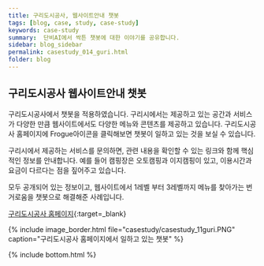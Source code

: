 ```yaml
---
title: 구리도시공사, 웹사이트안내 챗봇
tags: [blog, case, study, case-study]
keywords: case-study
summary:  단비AI에서 싹튼 챗봇에 대한 이야기를 공유합니다.
sidebar: blog_sidebar
permalink: casestudy_014_guri.html
folder: blog
---
```



## 구리도시공사 웹사이트안내 챗봇
구리도시공사에서 챗봇을 적용하였습니다. 구리시에서는 제공하고 있는 공간과 서비스가 다양한 만큼 웹사이트에서도 다양한 메뉴와 콘텐츠를 제공하고 있습니다. 구리도시공사 홈페이지에 Frogue아이콘을 클릭해보면 챗봇이 일하고 있는 것을 보실 수 있습니다.

구리시에서 제공하는 서비스를 문의하면, 관련 내용을 확인할 수 있는 링크와 함께 핵심적인 정보를 안내합니다.
예를 들어 캠핑장은 오토캠핑과 이지캠핑이 있고, 이용시간과 요금이 다르다는 점을 짚어주고 있습니다.

모두 공개되어 있는 정보이고, 웹사이트에서 1레벨 부터 3레벨까지 메뉴를 찾아가는 번거로움을 챗봇으로 해결해준 사례입니다.

[구리도시공사 홈페이지](http://http://www.gwdcguri.or.kr/){:target=_blank}

{% include image_border.html file="casestudy/casestudy_11guri.PNG" caption="구리도시공사 홈페이지에서 일하고 있는 챗봇" %}




{% include bottom.html %}